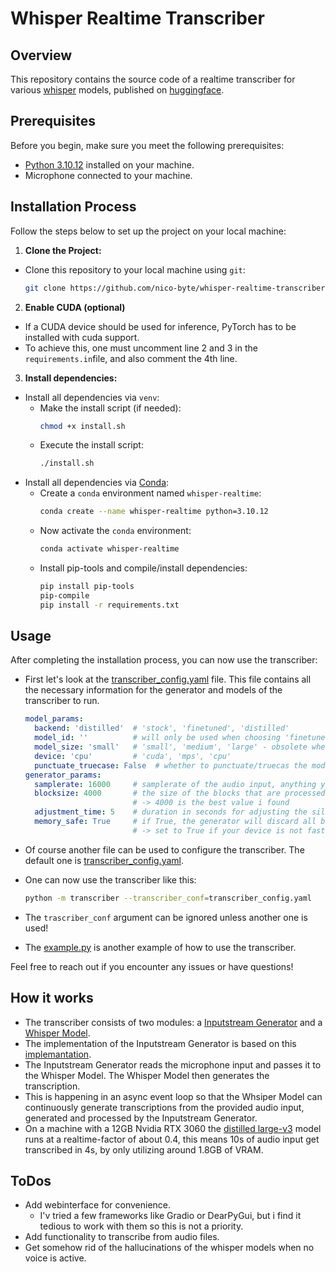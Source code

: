 # Whisper Realtime Transcriber

## Overview

This repository contains the source code of a realtime transcriber for various [whisper](https://github.com/openai/whisper) models, published on [huggingface](https://github.com/huggingface/transformers).

## Prerequisites

Before you begin, make sure you meet the following prerequisites:

- [Python 3.10.12](https://www.python.org) installed on your machine.
- Microphone connected to your machine.

## Installation Process

Follow the steps below to set up the project on your local machine:

1. **Clone the Project:**
  - Clone this repository to your local machine using `git`:
    ```bash
    git clone https://github.com/nico-byte/whisper-realtime-transcriber
    ```

2. **Enable CUDA (optional)**
  - If a CUDA device should be used for inference, PyTorch has to be installed with cuda support.
  - To achieve this, one must uncomment line 2 and 3 in the `requirements.in`file, and also comment the 4th line.

3. **Install dependencies:**
  - Install all dependencies via `venv`:
    - Make the install script (if needed):
      ```bash
      chmod +x install.sh
      ```
    - Execute the install script:
      ```bash
      ./install.sh
      ```
  - Install all dependencies via [Conda](https://anaconda.org):
    - Create a `conda` environment named `whisper-realtime`:
      ```bash
      conda create --name whisper-realtime python=3.10.12
      ```
    - Now activate the `conda` environment:
      ```bash
      conda activate whisper-realtime
      ```
    - Install pip-tools and compile/install dependencies:
      ```bash
      pip install pip-tools
      pip-compile
      pip install -r requirements.txt
      ```


## Usage

After completing the installation process, you can now use the transcriber:

- First let's look at the [transcriber_config.yaml](./transcriber_config.yaml) file. This file contains all the necessary information for the generator and models of the transcriber to run.
  ```yaml
  model_params:
    backend: 'distilled'  # 'stock', 'finetuned', 'distilled'
    model_id: ''          # will only be used when choosing 'finetuned' as backend
    model_size: 'small'   # 'small', 'medium', 'large' - obsolete when using a custom model_id
    device: 'cpu'         # 'cuda', 'mps', 'cpu'
    punctuate_truecase: False  # whether to punctuate/truecas the model output or not because in partial trnascriptions these might be worng
  generator_params:
    samplerate: 16000     # samplerate of the audio input, anything you like
    blocksize: 4000       # the size of the blocks that are processed by the generator at once, anything you like
                          # -> 4000 is the best value i found
    adjustment_time: 5    # duration in seconds for adjusting the silence threshold
    memory_safe: True     # if True, the generator will discard all buffers that are generated during model inference 
                          # -> set to True if your device is not fast enough to keep up with the generator
  ```

- Of course another file can be used to configure the transcriber. The default one is [transcriber_config.yaml](./transcriber_config.yaml).

- One can now use the transcriber like this:
  ```bash
  python -m transcriber --transcriber_conf=transcriber_config.yaml
  ```

- The `trascriber_conf` argument can be ignored unless another one is used!

- The [example.py](./example.py) is another example of how to use the transcriber.

Feel free to reach out if you encounter any issues or have questions!

## How it works

- The transcriber consists of two modules: a [Inputstream Generator](./transcriber/InputStreamGenerator.py) and a [Whisper Model](./transcriber/whisper_models/WhisperBase.py).
- The implementation of the Inputstream Generator is based on this [implemantation](https://github.com/tobiashuttinger/openai-whisper-realtime).
- The Inputstream Generator reads the microphone input and passes it to the Whisper Model. The Whisper Model then generates the transcription.
- This is happening in an async event loop so that the Whsiper Model can continuously generate transcriptions from the provided audio input, generated and processed by the Inputstream Generator.
- On a machine with a 12GB Nvidia RTX 3060 the [distilled large-v3](https://github.com/huggingface/distil-whisper) model runs at a realtime-factor of about 0.4, this means 10s of audio input get transcribed in 4s, by only utilizing around 1.8GB of VRAM.

## ToDos

- Add webinterface for convenience.
  - I'v tried a few frameworks like Gradio or DearPyGui, but i find it tedious to work with them so this is not a priority.
- Add functionality to transcribe from audio files.
- Get somehow rid of the hallucinations of the whisper models when no voice is active.